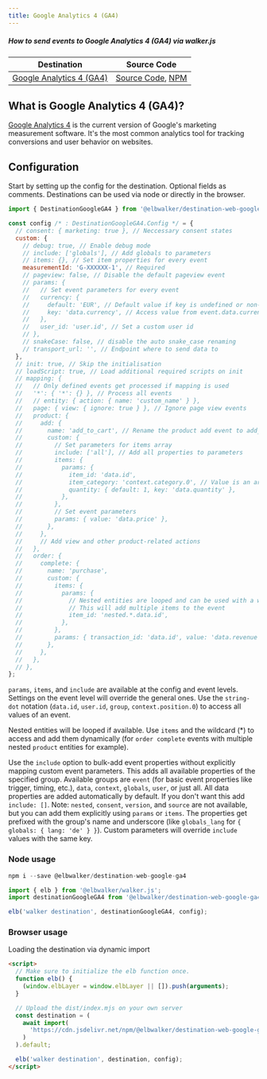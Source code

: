 ```yaml
---
title: Google Analytics 4 (GA4)
---
```


##### How to send events to Google Analytics 4 (GA4) via walker.js

| Destination                                                | Source Code                                                                                                                                                 |
|------------------------------------------------------------|-------------------------------------------------------------------------------------------------------------------------------------------------------------|
| [Google Analytics 4 (GA4)](https://docs.elbwalker.com/destinations/details/google-analytics-4-ga4) | [Source Code](https://github.com/elbwalker/walker.js/tree/main/destinations/google-ga4), [NPM](https://www.npmjs.com/package/@elbwalker/destination-web-google-ga4) |

## What is Google Analytics 4 (GA4)?

[Google Analytics 4](https://marketingplatform.google.com/about/) is the current version of Google's marketing measurement software. It's the most common analytics tool for tracking conversions and user behavior on websites.

## Configuration

Start by setting up the config for the destination. Optional fields as comments. Destinations can be used via node or directly in the browser.

```js
import { DestinationGoogleGA4 } from '@elbwalker/destination-web-google-ga4';

const config /* : DestinationGoogleGA4.Config */ = {
  // consent: { marketing: true }, // Neccessary consent states
  custom: {
    // debug: true, // Enable debug mode
    // include: ['globals'], // Add globals to parameters
    // items: {}, // Set item properties for every event
    measurementId: 'G-XXXXXX-1', // Required
    // pageview: false, // Disable the default pageview event
    // params: {
    //   // Set event parameters for every event
    //   currency: {
    //     default: 'EUR', // Default value if key is undefined or non-existent
    //     key: 'data.currency', // Access value from event.data.currency
    //   },
    //   user_id: 'user.id', // Set a custom user id
    // },
    // snakeCase: false, // disable the auto snake_case renaming
    // transport_url: '', // Endpoint where to send data to
  },
  // init: true, // Skip the initialisation
  // loadScript: true, // Load additional required scripts on init
  // mapping: {
  //   // Only defined events get processed if mapping is used
  //   '*': { '*': {} }, // Process all events
  //   // entity: { action: { name: 'custom_name' } },
  //   page: { view: { ignore: true } }, // Ignore page view events
  //   product: {
  //     add: {
  //       name: 'add_to_cart', // Rename the product add event to add_to_cart
  //       custom: {
  //         // Set parameters for items array
  //         include: ['all'], // Add all properties to parameters
  //         items: {
  //           params: {
  //             item_id: 'data.id',
  //             item_category: 'context.category.0', // Value is an array
  //             quantity: { default: 1, key: 'data.quantity' },
  //           },
  //         },
  //         // Set event parameters
  //         params: { value: 'data.price' },
  //       },
  //     },
  //     // Add view and other product-related actions
  //   },
  //   order: {
  //     complete: {
  //       name: 'purchase',
  //       custom: {
  //         items: {
  //           params: {
  //             // Nested entities are looped and can be used with a wildcard
  //             // This will add multiple items to the event
  //             item_id: 'nested.*.data.id',
  //           },
  //         },
  //         params: { transaction_id: 'data.id', value: 'data.revenue' },
  //       },
  //     },
  //   },
  // },
};
```

`params`, `items`, and `include` are available at the config and event levels. Settings on the event level will override the general ones.
Use the `string-dot` notation (`data.id`, `user.id`, `group`, `context.position.0`) to access all values of an event.

Nested entities will be looped if available. Use `items` and the wildcard (*) to access and add them dynamically (for `order complete` events with multiple nested `product` entities for example).

Use the `include` option to bulk-add event properties without explicitly mapping custom event parameters. This adds all available properties of the specified group. Available groups are `event` (for basic event properties like trigger, timing, etc.), `data`, `context`, `globals`, `user`, or just all. All data properties are added automatically by default. If you don't want this add `include: []`. Note: `nested`, `consent`, `version`, and `source` are not available, but you can add them explicitly using `params` or `items`. The properties get prefixed with the group's name and underscore (like `globals_lang` for `{ globals: { lang: 'de' } }`). Custom parameters will override `include` values with the same key.

### Node usage

```js
npm i --save @elbwalker/destination-web-google-ga4
```

```js
import { elb } from '@elbwalker/walker.js';
import destinationGoogleGA4 from '@elbwalker/destination-web-google-ga4';

elb('walker destination', destinationGoogleGA4, config);
```

### Browser usage

Loading the destination via dynamic import

```html
<script>
  // Make sure to initialize the elb function once.
  function elb() {
    (window.elbLayer = window.elbLayer || []).push(arguments);
  }

  // Upload the dist/index.mjs on your own server
  const destination = (
    await import(
      'https://cdn.jsdelivr.net/npm/@elbwalker/destination-web-google-ga4/dist/index.mjs'
    )
  ).default;

  elb('walker destination', destination, config);
</script>
```